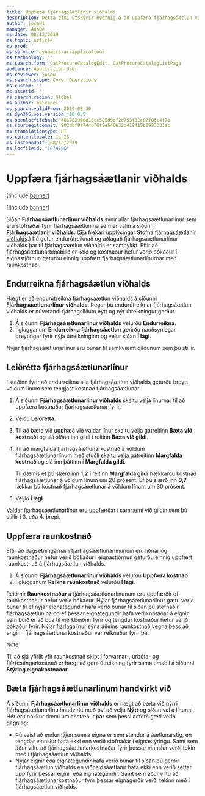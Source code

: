 ```yaml
---
title: Uppfæra fjárhagsáætlanir viðhalds
description: Þetta efni útskýrir hvernig á að uppfæra fjárhagsáætlun viðhalds í eignastjórnun.
author: josaw1
manager: AnnBe
ms.date: 08/13/2019
ms.topic: article
ms.prod: ''
ms.service: dynamics-ax-applications
ms.technology: ''
ms.search.form: CatProcureCatalogEdit, CatProcureCatalogListPage
audience: Application User
ms.reviewer: josaw
ms.search.scope: Core, Operations
ms.custom: ''
ms.assetid: ''
ms.search.region: Global
ms.author: mkirknel
ms.search.validFrom: 2019-08-30
ms.dyn365.ops.version: 10.0.5
ms.openlocfilehash: 486782968816cc585d9cf2d753f32e82f85e4f7e
ms.sourcegitcommit: 802dbf0a744d70f9e546632d419415b0993331ab
ms.translationtype: HT
ms.contentlocale: is-IS
ms.lasthandoff: 08/13/2019
ms.locfileid: "1874786"
---
```

# <a name="update-maintenance-budgets"></a>Uppfæra fjárhagsáætlanir viðhalds

[!include [banner](../../includes/banner.md)]

[!include [banner](../../includes/preview-banner.md)]

Síðan **Fjárhagsáætlunarlínur viðhalds** sýnir allar fjárhagsáætlunarlínur sem eru stofnaðar fyrir fjárhagsáætlunina sem er valin á síðunni **Fjárhagsáætlanir viðhalds**. (Sjá frekari upplýsingar [Stofna fjárhagsáætlanir viðhalds](create-maintenance-budget.md).) Þú getur endurútreiknað og aðlagað fjárhagsáætlunarlínur viðhalds þar til fjárhagsáætlun viðhalds er samþykkt. Eftir að fjárhagsáætlunartímabilið er liðið og kostnaður hefur verið bókaður í eignastjórnun geturðu einnig uppfært fjárhagsáætlunarlínurnar með raunkostnaði.

## <a name="recalculate-a-maintenance-budget"></a>Endurreikna fjárhagsáætlun viðhalds

Hægt er að endurútreikna fjárhagsáætlun viðhalds á síðunni **Fjárhagsáætlunarlínur viðhalds**. Þegar þú endurútreiknar fjárhagsáætlun viðhalds er núverandi fjárhagsliðum eytt og nýr útreikningur gerður.

1. Á síðunni **Fjárhagsáætlunarlínur viðhalds** velurðu **Endurreikna**.
2. Í glugganum **Endurreikna fjárhagsáætlun** gerirðu nauðsynlegar breytingar fyrir nýja útreikninginn og velur síðan **Í lagi**.

Nýjar fjárhagsáætlunarlínur eru búnar til samkvæmt gildunum sem þú stillir.

## <a name="adjust-budget-lines"></a>Leiðrétta fjárhagsáætlunarlínur

Í staðinn fyrir að endurreikna alla fjárhagsáætlun viðhalds geturðu breytt völdum línum sem tengjast kostnað fjárhagsáætlunar.

1. Á síðunni **Fjárhagsáætlunarlínur viðhalds** skaltu velja línurnar til að uppfæra kostnaðar fjárhagsáætlunar fyrir.
2. Veldu **Leiðrétta**.
3. Til að bæta við upphæð við valdar línur skaltu velja gátreitinn **Bæta við kostnaði** og slá síðan inn gildi í reitinn **Bæta við gildi**.
4. Til að margfalda fjárhagsáætlunarkostnað á völdum fjárhagsáætlunarlínum með stuðli skaltu velja gátreitinn **Margfalda kostnað** og slá inn þáttinn í **Margfalda gildi**.

    Til dæmis ef þú slærð inn **1,2** í reitinn **Margfalda gildi** hækkarðu kostnað fjárhagsáætlunar á völdum línum um 20 prósent. Ef þú slærð inn **0,7** lækkar þú kostnað fjárhagsáætlunar á völdum línum um 30 prósent.

5. Veljið **Í lagi**.

Valdar fjárhagsáætlunarlínur eru uppfærðar í samræmi við gildin sem þú stillir í 3. eða 4. þrepi.

## <a name="update-actual-costs"></a>Uppfæra raunkostnað

Eftir að dagsetningarnar í fjárhagsáætlunarlínunum eru liðnar og raunkostnaður hefur verið bókaður í eignastjórnun geturðu einnig uppfært raunkostnað á fjárhagsáætlun viðhalds.

1. Á síðunni **Fjárhagsáætlunarlínur viðhalds** velurðu **Uppfæra kostnað**.
2. Í glugganum **Reikna raunkostnað** velurðu **Í lagi**.

Reitirnir **Raunkostnaður** á fjárhagsáætlunarlínunum eru uppfærðir ef raunkostnaður hefur verið bókaður. Nýjar fjárhagsáætlunarlínur gætu verið búnar til ef nýjar eignategundir hafa verið búnar til síðan þú stofnaðir fjárhagsáætlunina og ef þessar eignategundir hafa verið notaðar á eignir sem búið er að búa til vierkbeiðnir fyrir og tengdur kostnaður hefur verið bókaður fyrir. Nýjar fjárlagalínur sýna aðeins raunkostnað vegna þess að enginn fjárhagsáætlunarkostnaður var reiknaður fyrir þá.

> [!NOTE]
> Til að sjá yfirlit yfir raunkostnað skipt í forvarnar-, úrbóta- og fjárfestingarkostnað er hægt að gera útreikning fyrir sama tímabil á síðunni **Stýring eignakostnaðar**. 

## <a name="manually-add-budget-lines"></a>Bæta fjárhagsáætlunarlínum handvirkt við

Á síðunni **Fjárhagsáætlunarlínur viðhalds** er hægt að bæta við nýrri fjárhagsáætlunarlínu handvirkt með því að velja **Nýtt** og síðan val á línunni. Hér eru nokkur dæmi um aðstæður þar sem þessi aðferð gæti verið gagnleg:

- Þú veist að endurnýjun sumra eigna er sem stendur á áætlunarstig, en tengdar vinnslur hafa ekki enn verið stofnaðar í eignastýringu. Samt sem áður viltu að fjárhagsáætlunarkostnaðar fyrir þessar vinnslur verði tekin með í fjárhagsáætlun viðhalds.
- Nýjar eignir eða eignategundir hafa verið búnar til síðan þú gerðir fjárhagsáætlun viðhalds en viðhaldsáætlanir hafa ekki enn verið settar upp fyrir þessar eignir eða eignategundir. Samt sem áður viltu að fjárhagsáætlunarkostnaður fyrir þessar eignagerðir verði tekinn með í fjárhagsáætlun viðhalds.
